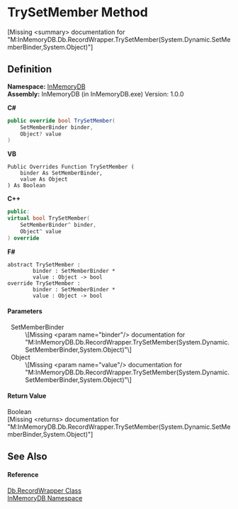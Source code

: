 # TrySetMember Method


\[Missing &lt;summary&gt; documentation for "M:InMemoryDB.Db.RecordWrapper.TrySetMember(System.Dynamic.SetMemberBinder,System.Object)"\]



## Definition
**Namespace:** <a href="044e8d7f-0f94-a8b4-bd65-529f6359fdf7">InMemoryDB</a>  
**Assembly:** InMemoryDB (in InMemoryDB.exe) Version: 1.0.0

**C#**
``` C#
public override bool TrySetMember(
	SetMemberBinder binder,
	Object? value
)
```
**VB**
``` VB
Public Overrides Function TrySetMember ( 
	binder As SetMemberBinder,
	value As Object
) As Boolean
```
**C++**
``` C++
public:
virtual bool TrySetMember(
	SetMemberBinder^ binder, 
	Object^ value
) override
```
**F#**
``` F#
abstract TrySetMember : 
        binder : SetMemberBinder * 
        value : Object -> bool 
override TrySetMember : 
        binder : SetMemberBinder * 
        value : Object -> bool 
```



#### Parameters
<dl><dt>  SetMemberBinder</dt><dd>\[Missing &lt;param name="binder"/&gt; documentation for "M:InMemoryDB.Db.RecordWrapper.TrySetMember(System.Dynamic.SetMemberBinder,System.Object)"\]</dd><dt>  Object</dt><dd>\[Missing &lt;param name="value"/&gt; documentation for "M:InMemoryDB.Db.RecordWrapper.TrySetMember(System.Dynamic.SetMemberBinder,System.Object)"\]</dd></dl>

#### Return Value
Boolean  
\[Missing &lt;returns&gt; documentation for "M:InMemoryDB.Db.RecordWrapper.TrySetMember(System.Dynamic.SetMemberBinder,System.Object)"\]

## See Also


#### Reference
<a href="15d1f56f-3dc8-30e2-1769-44c8b9a97dea">Db.RecordWrapper Class</a>  
<a href="044e8d7f-0f94-a8b4-bd65-529f6359fdf7">InMemoryDB Namespace</a>  
